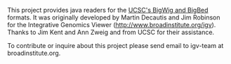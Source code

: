 This project provides java readers for the [UCSC's BigWig and BigBed](http://genome.ucsc.edu/goldenPath/help/bigWig.html) formats.  It was originally developed by Martin Decautis and Jim Robinson for the Integrative Genomics Viewer (http://www.broadinstitute.org/igv).  Thanks to Jim Kent and Ann Zweig and from  UCSC for their assistance.

To contribute or inquire about this project please send email to igv-team at broadinstitute.org.